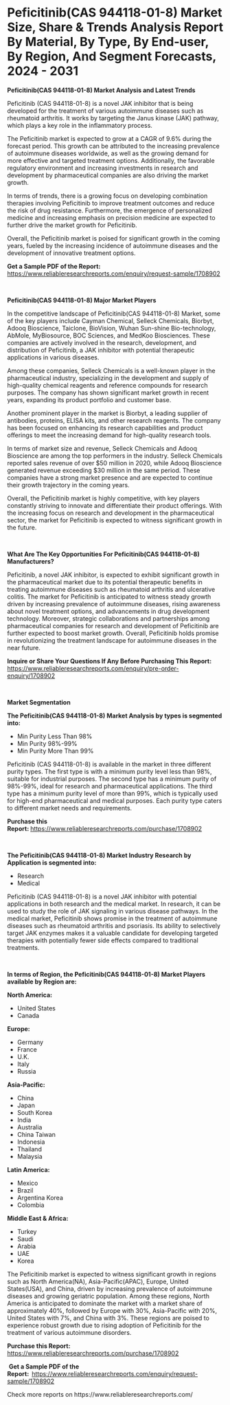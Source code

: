 <p><h1>Peficitinib(CAS 944118-01-8) Market Size, Share & Trends Analysis Report By Material, By Type, By End-user, By Region, And Segment Forecasts, 2024 - 2031</h1></p><p><strong>Peficitinib(CAS 944118-01-8) Market Analysis and Latest Trends</strong></p>
<p><p>Peficitinib (CAS 944118-01-8) is a novel JAK inhibitor that is being developed for the treatment of various autoimmune diseases such as rheumatoid arthritis. It works by targeting the Janus kinase (JAK) pathway, which plays a key role in the inflammatory process.</p><p>The Peficitinib market is expected to grow at a CAGR of 9.6% during the forecast period. This growth can be attributed to the increasing prevalence of autoimmune diseases worldwide, as well as the growing demand for more effective and targeted treatment options. Additionally, the favorable regulatory environment and increasing investments in research and development by pharmaceutical companies are also driving the market growth.</p><p>In terms of trends, there is a growing focus on developing combination therapies involving Peficitinib to improve treatment outcomes and reduce the risk of drug resistance. Furthermore, the emergence of personalized medicine and increasing emphasis on precision medicine are expected to further drive the market growth for Peficitinib.</p><p>Overall, the Peficitinib market is poised for significant growth in the coming years, fueled by the increasing incidence of autoimmune diseases and the development of innovative treatment options.</p></p>
<p><strong>Get a Sample PDF of the Report:&nbsp;</strong> <a href="https://www.reliableresearchreports.com/enquiry/request-sample/1708902">https://www.reliableresearchreports.com/enquiry/request-sample/1708902</a></p>
<p>&nbsp;</p>
<p><strong>Peficitinib(CAS 944118-01-8) Major Market Players</strong></p>
<p><p>In the competitive landscape of Peficitinib(CAS 944118-01-8) Market, some of the key players include Cayman Chemical, Selleck Chemicals, Biorbyt, Adooq Bioscience, Taiclone, BioVision, Wuhan Sun-shine Bio-technology, AbMole, MyBiosource, BOC Sciences, and MedKoo Biosciences. These companies are actively involved in the research, development, and distribution of Peficitinib, a JAK inhibitor with potential therapeutic applications in various diseases.</p><p>Among these companies, Selleck Chemicals is a well-known player in the pharmaceutical industry, specializing in the development and supply of high-quality chemical reagents and reference compounds for research purposes. The company has shown significant market growth in recent years, expanding its product portfolio and customer base.</p><p>Another prominent player in the market is Biorbyt, a leading supplier of antibodies, proteins, ELISA kits, and other research reagents. The company has been focused on enhancing its research capabilities and product offerings to meet the increasing demand for high-quality research tools.</p><p>In terms of market size and revenue, Selleck Chemicals and Adooq Bioscience are among the top performers in the industry. Selleck Chemicals reported sales revenue of over $50 million in 2020, while Adooq Bioscience generated revenue exceeding $30 million in the same period. These companies have a strong market presence and are expected to continue their growth trajectory in the coming years.</p><p>Overall, the Peficitinib market is highly competitive, with key players constantly striving to innovate and differentiate their product offerings. With the increasing focus on research and development in the pharmaceutical sector, the market for Peficitinib is expected to witness significant growth in the future.</p></p>
<p>&nbsp;</p>
<p><strong>What Are The Key Opportunities For Peficitinib(CAS 944118-01-8) Manufacturers?</strong></p>
<p><p>Peficitinib, a novel JAK inhibitor, is expected to exhibit significant growth in the pharmaceutical market due to its potential therapeutic benefits in treating autoimmune diseases such as rheumatoid arthritis and ulcerative colitis. The market for Peficitinib is anticipated to witness steady growth driven by increasing prevalence of autoimmune diseases, rising awareness about novel treatment options, and advancements in drug development technology. Moreover, strategic collaborations and partnerships among pharmaceutical companies for research and development of Peficitinib are further expected to boost market growth. Overall, Peficitinib holds promise in revolutionizing the treatment landscape for autoimmune diseases in the near future.</p></p>
<p><strong>Inquire or Share Your Questions If Any Before Purchasing This Report:</strong> <a href="https://www.reliableresearchreports.com/enquiry/pre-order-enquiry/1708902">https://www.reliableresearchreports.com/enquiry/pre-order-enquiry/1708902</a></p>
<p>&nbsp;</p>
<p><strong>Market Segmentation</strong></p>
<p><strong>The Peficitinib(CAS 944118-01-8) Market Analysis by types is segmented into:</strong></p>
<p><ul><li>Min Purity Less Than 98%</li><li>Min Purity 98%-99%</li><li>Min Purity More Than 99%</li></ul></p>
<p><p>Peficitinib (CAS 944118-01-8) is available in the market in three different purity types. The first type is with a minimum purity level less than 98%, suitable for industrial purposes. The second type has a minimum purity of 98%-99%, ideal for research and pharmaceutical applications. The third type has a minimum purity level of more than 99%, which is typically used for high-end pharmaceutical and medical purposes. Each purity type caters to different market needs and requirements.</p></p>
<p><strong>Purchase this Report:&nbsp;</strong><a href="https://www.reliableresearchreports.com/purchase/1708902">https://www.reliableresearchreports.com/purchase/1708902</a></p>
<p>&nbsp;</p>
<p><strong>The Peficitinib(CAS 944118-01-8) Market Industry Research by Application is segmented into:</strong></p>
<p><ul><li>Research</li><li>Medical</li></ul></p>
<p><p>Peficitinib (CAS 944118-01-8) is a novel JAK inhibitor with potential applications in both research and the medical market. In research, it can be used to study the role of JAK signaling in various disease pathways. In the medical market, Peficitinib shows promise in the treatment of autoimmune diseases such as rheumatoid arthritis and psoriasis. Its ability to selectively target JAK enzymes makes it a valuable candidate for developing targeted therapies with potentially fewer side effects compared to traditional treatments.</p></p>
<p>&nbsp;</p>
<p><strong>In terms of Region, the Peficitinib(CAS 944118-01-8) Market Players available by Region are:</strong></p>
<p>
    <p> <strong> North America: </strong>
        <ul>
            <li>United States</li>
            <li>Canada</li>
        </ul>
        </p> 
    <p> <strong> Europe: </strong>
        <ul>
            <li>Germany</li>
            <li>France</li>
            <li>U.K.</li>
            <li>Italy</li>
            <li>Russia</li>
        </ul>
        </p> 
    <p> <strong> Asia-Pacific: </strong>
        <ul>
            <li>China</li>
            <li>Japan</li>
            <li>South Korea</li>
            <li>India</li>
            <li>Australia</li>
            <li>China Taiwan</li>
            <li>Indonesia</li>
            <li>Thailand</li>
            <li>Malaysia</li>
        </ul>
        </p> 
    <p> <strong> Latin America: </strong>
        <ul>
            <li>Mexico</li>
            <li>Brazil</li>
            <li>Argentina Korea</li>
            <li>Colombia</li>
        </ul>
        </p> 
    <p> <strong> Middle East & Africa: </strong>
        <ul>
            <li>Turkey</li>
            <li>Saudi</li>
            <li>Arabia</li>
            <li>UAE</li>
            <li>Korea</li>
        </ul>
    </p>
    </p>
<p><p>The Peficitinib market is expected to witness significant growth in regions such as North America(NA), Asia-Pacific(APAC), Europe, United States(USA), and China, driven by increasing prevalence of autoimmune diseases and growing geriatric population. Among these regions, North America is anticipated to dominate the market with a market share of approximately 40%, followed by Europe with 30%, Asia-Pacific with 20%, United States with 7%, and China with 3%. These regions are poised to experience robust growth due to rising adoption of Peficitinib for the treatment of various autoimmune disorders.</p></p>
<p><strong>Purchase this Report: </strong><a href="https://www.reliableresearchreports.com/purchase/1708902">https://www.reliableresearchreports.com/purchase/1708902</a></p>
<p>&nbsp;<strong>Get a Sample PDF of the Report:&nbsp;&nbsp;</strong><a href="https://www.reliableresearchreports.com/enquiry/request-sample/1708902">https://www.reliableresearchreports.com/enquiry/request-sample/1708902</a></p>
<p><strong></strong></p>
<p>Check more reports on https://www.reliableresearchreports.com/</p>
